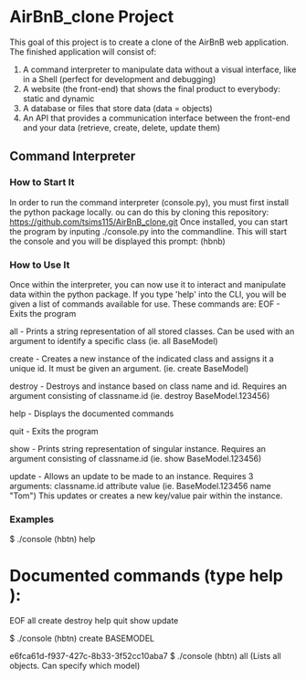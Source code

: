 # AirBnB_clone Project
This goal of this project is to create a clone of the AirBnB web application. The finished application will consist of: 

1. A command interpreter to manipulate data without a visual interface, like in a Shell (perfect for development and debugging)
2. A website (the front-end) that shows the final product to everybody: static and dynamic
3. A database or files that store data (data = objects)
4. An API that provides a communication interface between the front-end and your data (retrieve, create, delete, update them)

## Command Interpreter
### How to Start It
In order to run the command interpreter (console.py), you must first install the python package locally. 
ou can do this by cloning this repository: 
https://github.com/tsims115/AirBnB_clone.git
Once installed, you can start the program by inputing ./console.py into the commandline. This will start the console and you will be displayed this prompt: 
(hbnb) 

### How to Use It
Once within the interpreter, you can now use it to interact and manipulate data within the python package. If you type 'help' into the CLI, you will be given a list of commands available for use. These commands are:
EOF - Exits the program

all - Prints a string representation of all stored classes. Can be used with an argument to identify a specific class (ie. all BaseModel)

create - Creates a new instance of the indicated class and assigns it a unique id. It must be given an argument. (ie. create BaseModel)

destroy - Destroys and instance based on class name and id. Requires an argument consisting of classname.id (ie. destroy BaseModel.123456)

help - Displays the documented commands

quit - Exits the program

show - Prints string representation of singular instance. Requires an argument consisting of classname.id (ie. show BaseModel.123456)

update - Allows an update to be made to an instance. Requires 3 arguments: classname.id attribute value (ie. BaseModel.123456 name "Tom")
This updates or creates a new key/value pair within the instance.
### Examples
$ ./console
(hbtn) help

Documented commands (type help <topic>):
========================================
EOF  all  create  destroy  help  quit  show  update

$ ./console
(hbtn) create BASEMODEL

e6fca61d-f937-427c-8b33-3f52cc10aba7
$ ./console
(hbtn) all
(Lists all objects. Can specify which model)
